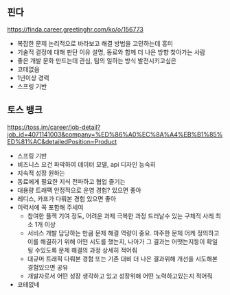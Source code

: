 ## 핀다
https://finda.career.greetinghr.com/ko/o/156773
- 복잡한 문제 논리적으로 바라보고 해결 방법을 고민하는데 흥미 
- 기술적 결정에 대해 판단 이유 설명, 동료와 함께 더 나은 방향 찾아가는 사람
- 좋은 개발 문화 만드는데 관심, 팀의 일하는 방식 발전시키고싶은
- 코테없음
- 1년이상 경력
- 스프링 기반
## 토스 뱅크
https://toss.im/career/job-detail?job_id=4071141003&company=%ED%86%A0%EC%8A%A4%EB%B1%85%ED%81%AC&detailedPosition=Product
- 스프링 기반
- 비즈니스 요건 파악하여 데이터 모델, api 디자인 능숙히
- 지속적 성장 원하는 
- 동료에게 필요한 지식 전파하고 협업 즐기는
- 대용량 트래팩 안정적으로 운영 경험? 있으면 좋아
- 레디스, 카프가 다뤄본 경험 있으면 좋아
- 이력서에 꼭 포함해 주세여
	- 참여한 플젝 기여 정도, 어려운 과제 극복한 과정 드러날수 있는 구체적 사레 최소 1개 이상
	- 서비스 개발 담당하는 만큼 문제 해결 역량이 중요. 마주한 문제 어케 정의하고 이를 해결하기 위해 어떤 시도를 했는지, 나아가 그 결과는 어땟는지등이 확일 됭 수있도록 문제 해결의 과정 상세히 적어줘
	- 대규머 트래픽 다뤄본 경험 또는 기존 대비 더 나은 결과위해 개선을 시도해본 경험있으면 공유
	- 개발자로서 어떤 성장 생각하고 있고 성장위해 어떤 노력하고있는지 적어줘
- 코테없네